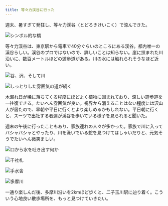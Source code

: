 ```yaml
---
title: 等々力渓谷に行った
---
```

週末、暑すぎて発狂し、等々力渓谷（とどろきけいこく）で涼んできた。

![](https://lh6.googleusercontent.com/RzZTgXHU3S4wI5OGWCS9i09IO7DnAs_PZAzydpt3gSKXVes1Bm_Z-xi07k-cQzepcCAGWX6F6YmwndVgfp9rn1FL6eTNI3JCmRlpuPmxDXi70BJ9-xReJApy2qZ5hiCkd7AvgcEdhjJGWSkG-R0LYVU "シンボル的な橋")

等々力渓谷は、東京駅から電車で40分ぐらいのところにある渓谷。都内唯一の渓谷らしい。渓谷のプロではないので、詳しいことは知らない。崖に挟まれた川沿いに、数百メートルほどの遊歩道がある。川の水には触れられそうなほど近い。

![](https://lh3.googleusercontent.com/qMzohZxUolB0noKJYe2Go2Hu9mxo8XcrS863siFvii17FI8DP6USegFr_2aL4aGGH3INOUDxWomed5ce1PylMbGY08t2nMzQcy3fRdbl9NKZoJk56lWlnHMYnwKiVCONf10Zue6Gz30VPPvJ6K6HPGs "谷、沢、そして川")

![](https://lh6.googleusercontent.com/tOpZFJcGQT1skigRKvQbbxEJ1doOrG6IXtNvEBI0ggEuxyIuNxf80hGOYStX9ovHL19GJ5egVo6K6aUruw-sqxn0b-GMXVyC-KqqSMCASZsHxukHgXatDHt7tX7ehYw1llvmZERNx_87HdFJHkryNHQ "しっとりした雰囲気の道が続く")

木漏れ日が稀に落ちてくる程度にほどよく植物に囲まれており、涼しい遊歩道を一往復できる。たいへん雰囲気が良い。視界から消えることはない程度には沢山人が居たので、早朝や平日に行くとより楽しめるかもしれない。平日朝に行くと、スーツで出社する者達が渓谷を歩いている様子を見られると聞いた。

週末の午後に行ったこともあり、家族連れの人々が多かった。家族で川に入ってバシャバシャとやったり、川を泳いでいる蛇を見つけてはしゃいだりと、元気そうでたいへん微笑ましい。

![](https://lh4.googleusercontent.com/K8oE2S64Qcy42jJ5YbySX7Nwxfne6hykypDiOm-pyhMuGgCkvYfA1iijFybE6IYPiydR1zFIFvfDJoZKbo1QLmAK8P9BfVMTdFHVe7fYOWbhOp_kfg52SIG6BuSau4CUiNeU9fhBPCmqLoE3JoGbn9E "口から水を吐き出す何か")

![](https://lh4.googleusercontent.com/kRA43RkcsO5BZJxnwobs5RynK1p_292VTb0veJtLH9GUPQsOfEbV5Rs9tk4_Az53yFABcNHR-VQtufvciJ7tpgtKC3abcZAEt-CCZmHg6LIdQk9YzdSHccEx0ty8uzJnBGAxkNWY-3krtIdvfWFXqgE "千社札")

![](https://lh3.googleusercontent.com/cxsf1k6ot_PzsiTsTdsUPjrzGbwyXFemQi9kefO_vafMmtKCg9xJ7s4Ww7dfFkw5rDH8y0jf9L8fprsA1hxZZXn_ILiPJIF6qsdkqmX-LXJbU_N4yH1XsJhGtM29ll6st9RFKP--k2-i7M3JQhrpw6Y "手水舎")

![](https://lh5.googleusercontent.com/qLSL7AZA44MOTryTwgLaubyWx0GvRCU--AaJGjE-C_iDWED-Uv_wD-TIv-XAPsEHU7xLL-vbAFrn1VqUGoksx0XAUte9u_sgDlugbWGSuyvQu0xI5df2NpSNTYhOl94JrfhNdpcwF8XBToVG4-LDdao "多摩川")

一通り楽しんだ後、多摩川沿いを2kmほど歩くと、二子玉川駅に辿り着く。こういう心地良い散歩場所を、もっと見つけていきたい。
